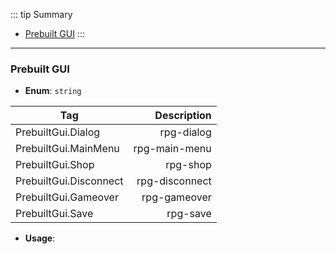 ::: tip Summary
- [Prebuilt GUI](#prebuilt-gui)
:::
---
### Prebuilt GUI
- **Enum**: `string`

| Tag           | Description |
| ------------- |------------:|
| PrebuiltGui.Dialog | rpg-dialog |
| PrebuiltGui.MainMenu | rpg-main-menu |
| PrebuiltGui.Shop | rpg-shop |
| PrebuiltGui.Disconnect | rpg-disconnect |
| PrebuiltGui.Gameover | rpg-gameover |
| PrebuiltGui.Save | rpg-save | 
- **Usage**:

 

